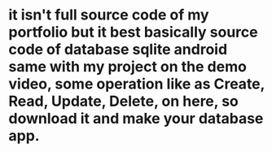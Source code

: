 it isn't full source code of my portfolio but it best basically source code of database sqlite android same with my project on the demo video, some operation like as Create, Read, Update, Delete, on here, so download it and make your database app.
================
